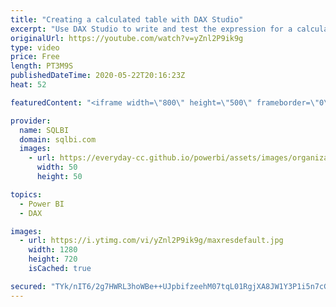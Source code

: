 ```yaml
---
title: "Creating a calculated table with DAX Studio"
excerpt: "Use DAX Studio to write and test the expression for a calculated table in Power BI. How to learn DAX: https://www.sqlbi.com/guides/dax/ DAX Studio: https://daxstudio.org/"
originalUrl: https://youtube.com/watch?v=yZnl2P9ik9g
type: video
price: Free
length: PT3M9S
publishedDateTime: 2020-05-22T20:16:23Z
heat: 52

featuredContent: "<iframe width=\"800\" height=\"500\" frameborder=\"0\" src=\"https://www.youtube.com/embed/yZnl2P9ik9g\" allow=\"accelerometer; autoplay; encrypted-media; gyroscope; picture-in-picture\" allowfullscreen></iframe>"

provider:
  name: SQLBI
  domain: sqlbi.com
  images:
    - url: https://everyday-cc.github.io/powerbi/assets/images/organizations/sqlbi.com-50x50.jpg
      width: 50
      height: 50

topics:
  - Power BI
  - DAX

images:
  - url: https://i.ytimg.com/vi/yZnl2P9ik9g/maxresdefault.jpg
    width: 1280
    height: 720
    isCached: true

secured: "TYk/nIT6/2g7HWRL3hoWBe++UJpbifzeehM07tqL01RgjXA8JW1Y3P1i5n7cGQbB+mSfIWX+N5U6QGH7wZvbRkMP/84yRu0/oobO0/r8WWu5sUvpan+1uveZDUSGK/hnIh5VC7kqOFnxjEXMyo7ETa6tOH/+1SWaoaIca7ABHzO0jql9fV8RaajpwESgMVJ2SjrmF81iPbU1dWDesEOs6I1HhEHcIFsiDivyNs/BCrxcvPGCkynI5ZDZyGU3WquX5axi1/ryxK25+pK+w3hHxWeYcdFoOl1VNYnczJ3+2fy81lshe7wUrR7TZrqJ5YVaTMLub2b6/WK5jMVo5+ezSSyY7PFIyS3TujSGzYq72yEKBMQi00ZLX+5YWUgDPuOOe29xBW+wjFaqqS2KX+msBZDSokAo+hdhq/luH0E5rKE=;Ix1P7YihnEXXCphJua5GPg=="
---
```



